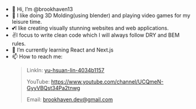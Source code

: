 - 👋 Hi, I’m @brookhaven13
- 👀 I like doing 3D Molding(using blender) and playing video games for my leisure time.
- 💕I like creating visually stunning websites and web applications.
- ✌️I focus to write clean code which I will always follow DRY and BEM rules. 
- 🌱 I’m currently learning React and Next.js
- 📫 How to reach me: 
  > LinkIn: [yu-hsuan-lin-4034b1157](https://www.linkedin.com/in/yu-hsuan-lin-4034b1157/)
  > 
  > YouTube: https://www.youtube.com/channel/UCQmeN-GyyVBQst34Pa2tnwg
  > 
  > Email: brookhaven.dev@gmail.com

<!---
brookhaven13/brookhaven13 is a ✨ special ✨ repository because its `README.md` (this file) appears on your GitHub profile.
You can click the Preview link to take a look at your changes.
--->
